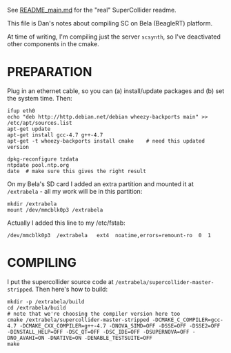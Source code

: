 See [README_main.md](README_main.md) for the "real" SuperCollider readme.


This file is Dan's notes about compiling SC on Bela (BeagleRT) platform.


At time of writing, I'm compiling just the server `scsynth`, so I've deactivated other components in the cmake.



PREPARATION
===========

Plug in an ethernet cable, so you can (a) install/update packages and (b) set the system time. Then:

    ifup eth0
    echo "deb http://http.debian.net/debian wheezy-backports main" >> /etc/apt/sources.list
    apt-get update
    apt-get install gcc-4.7 g++-4.7
    apt-get -t wheezy-backports install cmake    # need this updated version

    dpkg-reconfigure tzdata
    ntpdate pool.ntp.org
    date  # make sure this gives the right result

On my Bela's SD card I added an extra partition and mounted it at `/extrabela` - all my work will be in this partition:

    mkdir /extrabela
    mount /dev/mmcblk0p3 /extrabela

Actually I added this line to my /etc/fstab:

    /dev/mmcblk0p3  /extrabela   ext4  noatime,errors=remount-ro  0  1


COMPILING
=========

I put the supercollider source code at `/extrabela/supercollider-master-stripped`. Then here's how to build:

    mkdir -p /extrabela/build
    cd /extrabela/build
    # note that we're choosing the compiler version here too
    cmake /extrabela/supercollider-master-stripped -DCMAKE_C_COMPILER=gcc-4.7 -DCMAKE_CXX_COMPILER=g++-4.7 -DNOVA_SIMD=OFF -DSSE=OFF -DSSE2=OFF -DINSTALL_HELP=OFF -DSC_QT=OFF -DSC_IDE=OFF -DSUPERNOVA=OFF -DNO_AVAHI=ON -DNATIVE=ON -DENABLE_TESTSUITE=OFF
    make

